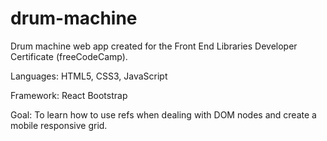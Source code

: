 # drum-machine
Drum machine web app created for the Front End Libraries Developer Certificate (freeCodeCamp).

Languages: HTML5, CSS3, JavaScript

Framework: React Bootstrap

Goal: To learn how to use refs when dealing with DOM nodes and create a mobile responsive grid.